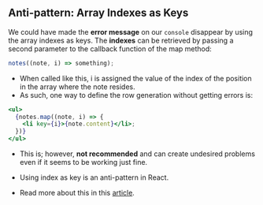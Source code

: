 ## Anti-pattern: Array Indexes as Keys

We could have made the **error message** on our `console` disappear by using the array indexes as keys. The **indexes** can be retrieved by passing a second parameter to the callback function of the map method:

```js
notes((note, i) => something);
```

- When called like this, i is assigned the value of the index of the position in the array where the note resides.
- As such, one way to define the row generation without getting errors is:

```jsx
<ul>
  {notes.map((note, i) => {
    <li key={i}>{note.content}</li>;
  })}
</ul>
```

- This is; however, **not recommended** and can create undesired problems even if it seems to be working just fine.

- Using index as key is an anti-pattern in React.

- Read more about this in this [article](https://robinpokorny.medium.com/index-as-a-key-is-an-anti-pattern-e0349aece318).
